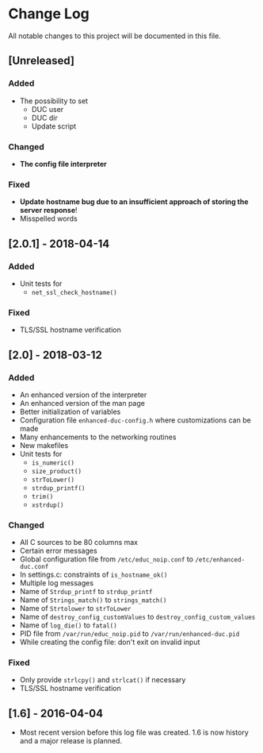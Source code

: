 # Change Log #
All notable changes to this project will be documented in this file.

## [Unreleased] ##
### Added ###
- The possibility to set
  - DUC user
  - DUC dir
  - Update script

### Changed ###
- **The config file interpreter**

### Fixed ###
- **Update hostname bug due to an insufficient approach of storing the
  server response**!
- Misspelled words

## [2.0.1] - 2018-04-14 ##
### Added ###
- Unit tests for
  - `net_ssl_check_hostname()`

### Fixed ###
- TLS/SSL hostname verification

## [2.0] - 2018-03-12 ##
### Added ###
- An enhanced version of the interpreter
- An enhanced version of the man page
- Better initialization of variables
- Configuration file `enhanced-duc-config.h` where customizations can be made
- Many enhancements to the networking routines
- New makefiles
- Unit tests for
  - `is_numeric()`
  - `size_product()`
  - `strToLower()`
  - `strdup_printf()`
  - `trim()`
  - `xstrdup()`

### Changed ###
- All C sources to be 80 columns max
- Certain error messages
- Global configuration file from `/etc/educ_noip.conf` to `/etc/enhanced-duc.conf`
- In settings.c: constraints of `is_hostname_ok()`
- Multiple log messages
- Name of `Strdup_printf` to `strdup_printf`
- Name of `Strings_match()` to `strings_match()`
- Name of `Strtolower` to `strToLower`
- Name of `destroy_config_customValues` to `destroy_config_custom_values`
- Name of `log_die()` to `fatal()`
- PID file from `/var/run/educ_noip.pid` to `/var/run/enhanced-duc.pid`
- While creating the config file: don't exit on invalid input

### Fixed ###
- Only provide `strlcpy()` and `strlcat()` if necessary
- TLS/SSL hostname verification

## [1.6] - 2016-04-04 ##
- Most recent version before this log file was created. 1.6 is now
  history and a major release is planned.
